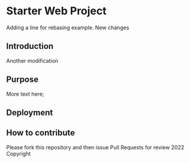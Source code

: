 # Starter Web Project
Adding a line for rebasing example.
New changes

## Introduction
Another modification

## Purpose
More text here;

## Deployment

## How to contribute
Please fork this repository and then issue Pull Requests for review
2022 Copyright
